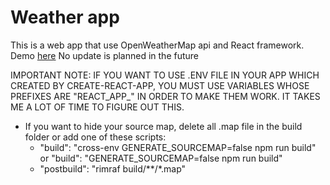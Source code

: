 # Weather app

This is a web app that use OpenWeatherMap api and React framework. Demo [here](https://tung2389.github.io/weather-app/) 
No update is planned in the future

IMPORTANT NOTE: IF YOU WANT TO USE .ENV FILE IN YOUR APP WHICH CREATED BY CREATE-REACT-APP, YOU MUST USE VARIABLES WHOSE PREFIXES ARE "REACT_APP_" IN ORDER TO MAKE THEM WORK. IT TAKES ME A LOT OF TIME TO FIGURE OUT THIS.

- If you want to hide your source map, delete all .map file in the build folder or add one of these scripts:
  - "build": "cross-env GENERATE_SOURCEMAP=false npm run build" or "build": "GENERATE_SOURCEMAP=false npm run build"
  - "postbuild": "rimraf build/**/*.map"
